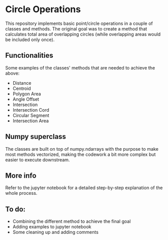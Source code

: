 # Circle Operations

This repository implements basic point/circle operations in a couple of classes and methods.
The original goal was to create a method that calculates total area of overlapping circles (while overlapping areas would be included only once).

## Functionalities

Some examples of the classes' methods that are needed to achieve the above:

* Distance
* Centroid
* Polygon Area
* Angle Offset
* Intersection
* Intersection Cord
* Circular Segment
* Intersection Area

## Numpy superclass

The classes are built on top of numpy.ndarrays with the purpose to make most methods vectorized, making the codework a bit more complex but easier to execute downstream.

## More info

Refer to the jupyter notebook for a detailed step-by-step explanation of the whole process.

## To do:

* Combining the different method to achieve the final goal
* Adding examples to jupyter notebook
* Some cleaning up and adding comments
